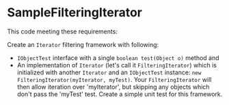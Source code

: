 # SampleFilteringIterator

This code meeting these requirements:

Create an `Iterator` filtering framework with following: 
* `IObjectTest` interface with a single `boolean test(Object o)` method and 
* An implementation of `Iterator` (let's call it `FilteringIterator`) which is initialized with
  another `Iterator` and an `IObjectTest` instance: `new FilteringIterator(myIterator, myTest)`. Your
  `FilteringIterator` will then allow iteration over 'myIterator', but skipping any objects which don't
  pass the 'myTest' test. Create a simple unit test for this framework. 

